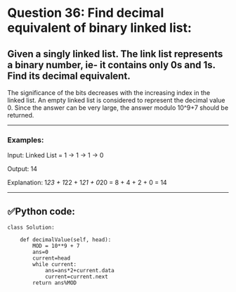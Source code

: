 # Question 36: Find decimal equivalent of binary linked list:

## Given a singly linked list. The link list represents a binary number, ie- it contains only 0s and 1s. Find its decimal equivalent.
The significance of the bits decreases with the increasing index in the linked list. An empty linked list is considered to represent the decimal value 0. 
Since the answer can be very large, the answer modulo 10^9+7 should be returned.

---
### Examples:

Input: Linked List = 1 -> 1 -> 1 -> 0
 
Output: 14

Explanation: 1*23 + 1*22 + 1*21 + 0*20 =  8 + 4 + 2 + 0 = 14

---
## ✅Python code:

```
class Solution:

    def decimalValue(self, head):
        MOD = 10**9 + 7
        ans=0
        current=head
        while current:
            ans=ans*2+current.data
            current=current.next
        return ans%MOD
```
